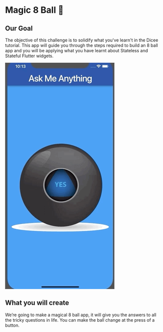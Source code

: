 # Magic 8 Ball 🎱

## Our Goal

The objective of this challenge is to solidify what you've learn't in the Dicee tutorial. This app will guide you through the steps required to build an 8 ball app and you will be applying what you have learnt about Stateless and Stateful Flutter widgets.

![Finished App](https://github.com/Teamxiraq/Images/blob/main/8-ball-flutter-gif.gif)

## What you will create

We’re going to make a magical 8 ball app, it will give you the answers to all the tricky questions in life. You can make the ball change at the press of a button. 